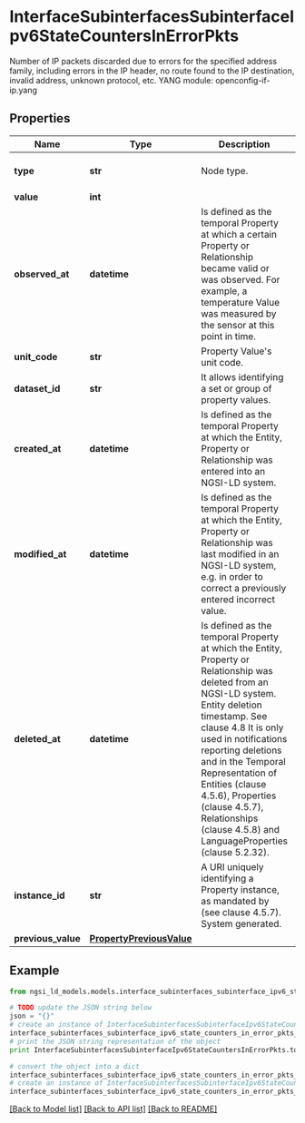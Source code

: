 # InterfaceSubinterfacesSubinterfaceIpv6StateCountersInErrorPkts

Number of IP packets discarded due to errors for the specified address family, including errors in the IP header, no route found to the IP destination, invalid address, unknown protocol, etc.  YANG module: openconfig-if-ip.yang 

## Properties

Name | Type | Description | Notes
------------ | ------------- | ------------- | -------------
**type** | **str** | Node type.  | [optional] [default to 'Property']
**value** | **int** |  | 
**observed_at** | **datetime** | Is defined as the temporal Property at which a certain Property or Relationship became valid or was observed. For example, a temperature Value was measured by the sensor at this point in time.  | [optional] 
**unit_code** | **str** | Property Value&#39;s unit code.  | [optional] 
**dataset_id** | **str** | It allows identifying a set or group of property values.  | [optional] 
**created_at** | **datetime** | Is defined as the temporal Property at which the Entity, Property or Relationship was entered into an NGSI-LD system.  | [optional] [readonly] 
**modified_at** | **datetime** | Is defined as the temporal Property at which the Entity, Property or Relationship was last modified in an NGSI-LD system, e.g. in order to correct a previously entered incorrect value.  | [optional] [readonly] 
**deleted_at** | **datetime** | Is defined as the temporal Property at which the Entity, Property or Relationship was deleted from an NGSI-LD system.  Entity deletion timestamp. See clause 4.8 It is only used in notifications reporting deletions and in the Temporal Representation of Entities (clause 4.5.6), Properties (clause 4.5.7), Relationships (clause 4.5.8) and LanguageProperties (clause 5.2.32).  | [optional] [readonly] 
**instance_id** | **str** | A URI uniquely identifying a Property instance, as mandated by (see clause 4.5.7). System generated.  | [optional] [readonly] 
**previous_value** | [**PropertyPreviousValue**](PropertyPreviousValue.md) |  | [optional] 

## Example

```python
from ngsi_ld_models.models.interface_subinterfaces_subinterface_ipv6_state_counters_in_error_pkts import InterfaceSubinterfacesSubinterfaceIpv6StateCountersInErrorPkts

# TODO update the JSON string below
json = "{}"
# create an instance of InterfaceSubinterfacesSubinterfaceIpv6StateCountersInErrorPkts from a JSON string
interface_subinterfaces_subinterface_ipv6_state_counters_in_error_pkts_instance = InterfaceSubinterfacesSubinterfaceIpv6StateCountersInErrorPkts.from_json(json)
# print the JSON string representation of the object
print InterfaceSubinterfacesSubinterfaceIpv6StateCountersInErrorPkts.to_json()

# convert the object into a dict
interface_subinterfaces_subinterface_ipv6_state_counters_in_error_pkts_dict = interface_subinterfaces_subinterface_ipv6_state_counters_in_error_pkts_instance.to_dict()
# create an instance of InterfaceSubinterfacesSubinterfaceIpv6StateCountersInErrorPkts from a dict
interface_subinterfaces_subinterface_ipv6_state_counters_in_error_pkts_form_dict = interface_subinterfaces_subinterface_ipv6_state_counters_in_error_pkts.from_dict(interface_subinterfaces_subinterface_ipv6_state_counters_in_error_pkts_dict)
```
[[Back to Model list]](../README.md#documentation-for-models) [[Back to API list]](../README.md#documentation-for-api-endpoints) [[Back to README]](../README.md)


